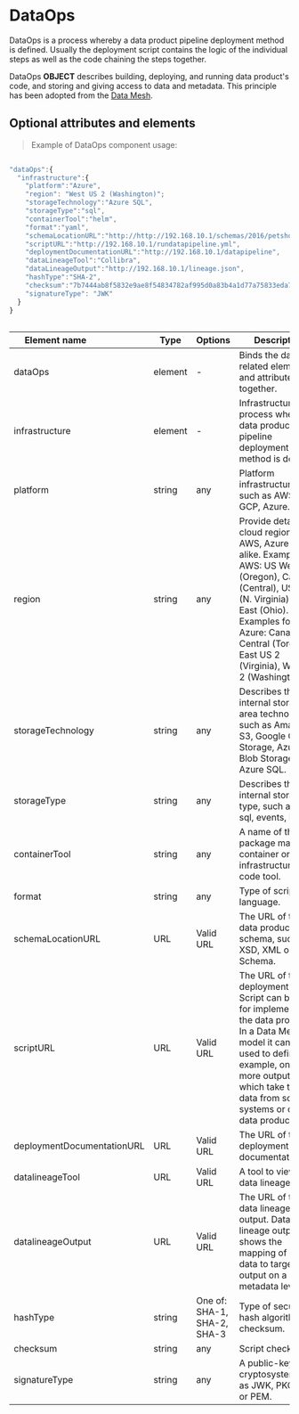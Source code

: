 # DataOps

DataOps is a process whereby a data product pipeline deployment method is defined. Usually the deployment script contains the logic of the individual steps as well as the code chaining the steps together.

DataOps **OBJECT** describes building, deploying, and running data product's code, and storing and giving access to data and metadata. This principle has been adopted from the [Data Mesh](https://towardsdatascience.com/what-is-a-data-mesh-and-how-not-to-mesh-it-up-210710bb41e0).

## Optional attributes and elements

> Example of DataOps component usage:

```javascript
  
"dataOps":{
  "infrastructure":{
    "platform":"Azure",
    "region": "West US 2 (Washington)";
    "storageTechnology":"Azure SQL",
    "storageType":"sql",
    "containerTool":"helm",
    "format":"yaml",
    "schemaLocationURL":"http://http://192.168.10.1/schemas/2016/petshopML-2.3/schema/petstore.xsd",
    "scriptURL":"http://192.168.10.1/rundatapipeline.yml",
    "deploymentDocumentationURL":"http://192.168.10.1/datapipeline",
    "dataLineageTool":"Collibra",
    "dataLineageOutput":"http://192.168.10.1/lineage.json",
    "hashType":"SHA-2",
    "checksum":"7b7444ab8f5832e9ae8f54834782af995d0a83b4a1d77a75833eda7e19b4c921",
    "signatureType": "JWK"
  }
}
  
```
| <div style="width:150px">Element name</div>   | Type  | Options  | Description  |
|---|---|---|---|
| dataOps | element | - |  Binds the dataOps related elements and attributes together. |
| infrastructure | element | - | Infrastructure is a process whereby a data product pipeline deployment method is defined. |
| platform | string | any | Platform infrastructure, such as AWS, GCP, Azure. |
| region | string | any | Provide details of cloud region of AWS, Azure or alike. Examples for AWS: US West (Oregon), Canada (Central), US East (N. Virginia), US East (Ohio). Examples for Azure: Canada Central (Toronto), East US 2 (Virginia), West US 2 (Washington) |
| storageTechnology | string | any | Describes the internal storage area technology, such as Amazon S3, Google Cloud Storage, Azure Blob Storage, Azure SQL. |
| storageType | string | any | Describes the internal storage type, such as files, sql, events, MQTT. |
| containerTool | string | any | A name of the package manager, container or infrastructure as code tool. |
| format | string  | any |  Type of script language.|
| schemaLocationURL | URL  | Valid URL |  The URL of the data product schema, such as XSD, XML or JSON Schema. |
| scriptURL | URL | Valid URL  | 	The URL of the deployment script. Script can be used for implementing the data product. In a Data Mesh -model it can be used to define, for example, one or more outputs which take the data from source systems or other data products.|
| deploymentDocumentationURL | URL | Valid URL  | 	The URL of the deployment documentation. |
| datalineageTool | URL | Valid URL  | 	A tool to view the data lineage. |
| datalineageOutput | URL | Valid URL  | 	The URL of the data lineage output. Data lineage output shows the mapping of source data to target output on a metadata level |
| hashType| string | One of: SHA-1, SHA-2, SHA-3 | Type of secure hash algorithm for checksum. |
| checksum| string | any  | 	Script checksum. |
| signatureType| string | any  | A public-key cryptosystem,such as JWK, PKCS#12, or PEM. |

